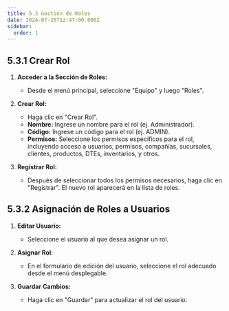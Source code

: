 ```yaml
---
title: 5.3 Gestión de Roles
date: 2024-07-25T12:47:00.000Z
sidebar:
  order: 1
---
```

## 5.3.1 Crear Rol
1. **Acceder a la Sección de Roles:**

   * Desde el menú principal, seleccione "Equipo" y luego "Roles".
2. **Crear Rol:**

   * Haga clic en "Crear Rol".
   * **Nombre:** Ingrese un nombre para el rol (ej. Administrador).
   * **Código:** Ingrese un código para el rol (ej. ADMIN).
   * **Permisos:** Seleccione los permisos específicos para el rol, incluyendo acceso a usuarios, permisos, compañías, sucursales, clientes, productos, DTEs, inventarios, y otros.
3. **Registrar Rol:**

   * Después de seleccionar todos los permisos necesarios, haga clic en "Registrar". El nuevo rol aparecerá en la lista de roles.

## 5.3.2 Asignación de Roles a Usuarios

1. **Editar Usuario:**

   * Seleccione el usuario al que desea asignar un rol.
2. **Asignar Rol:**

   * En el formulario de edición del usuario, seleccione el rol adecuado desde el menú desplegable.
3. **Guardar Cambios:**

   * Haga clic en "Guardar" para actualizar el rol del usuario.

